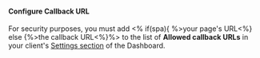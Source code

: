 #### Configure Callback URL

For security purposes, you must add <% if(spa){ %>your page's URL<%} else {%>the callback URL<%}%> to the list of **Allowed callback URLs** in your client's [Settings section](${manage_url}/#/clients) of the Dashboard.

